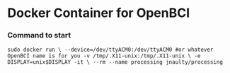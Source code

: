 # Docker Container for OpenBCI

### Command to start

`sudo docker run \
    --device=/dev/ttyACM0:/dev/ttyACM0 #or whatever OpenBCI name is for you
    -v /tmp/.X11-unix:/tmp/.X11-unix \
    -e DISPLAY=unix$DISPLAY -it \
    --rm --name processing jnaulty/processing`

